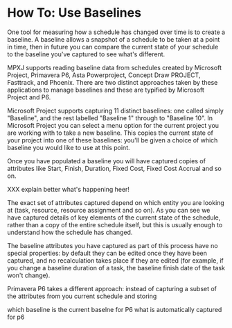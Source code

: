 # How To: Use Baselines

One tool for measuring how a schedule has changed over time is to create a 
baseline. A baseline allows a snapshot of a schedule to be taken at a point in
time, then in future you can compare the current state of your schedule to the
baseline you've captured to see what's different.

MPXJ supports reading baseline data from schedules created by Microsoft Project,
Primavera P6, Asta Powerproject, Concept Draw PROJECT, Fasttrack, and Phoenix.
There are two distinct approaches taken by these applications to manage
baselines and these are typified by Microsoft Project and P6.

Microsoft Project supports capturing 11 distinct baselines: one called
simply "Baseline", and the rest labelled "Baseline 1" through to "Baseline 10".
In Microsoft Project you can select a menu option for the
current project you are working with to take a new baseline. This copies the
current state of your project into one of these baselines: you'll be given a
choice of which baseline you would like to use at this point.

Once you have populated a baseline you will have captured copies of attributes
like Start, Finish, Duration, Fixed Cost, Fixed Cost Accrual and so on. 

XXX explain better what's happening heer!

The
exact set of attributes captured depend on which entity you are looking at
(task, resource, resource assignment and so on). As you can see we have
captured details of key elements of the current state of the schedule, rather
than a copy of the entire schedule itself, but this is usually enough to
understand how the schedule has changed.

The baseline attributes you have captured as part of this
process have no special properties: by default they can be edited once they
have been captured, and no recalculation takes place if they are edited
(for example, if you change a baseline duration of a task, the baseline finish
date of the task won't change).

Primavera P6 takes a different approach: instead of capturing a subset of
the attributes from you current schedule and storing

which baseline is the current baselne for P6
what is automatically captured for p6